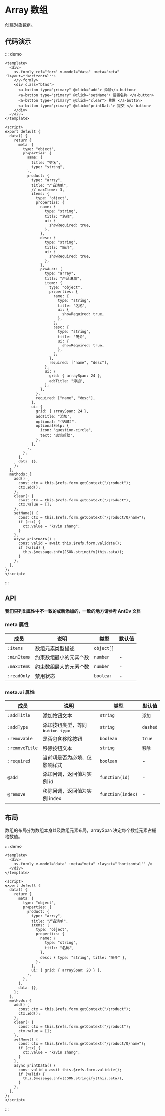 # Array 数组

创建对象数组。

## 代码演示

::: demo

```vue
<template>
  <div>
    <v-formly ref="form" v-model="data" :meta="meta" :layout="'horizontal'">
    </v-formly>
    <div class="btns">
      <a-button type="primary" @click="add"> 添加</a-button>
      <a-button type="primary" @click="setName"> 设置名称 </a-button>
      <a-button type="primary" @click="clear"> 重置 </a-button>
      <a-button type="primary" @click="printData"> 提交 </a-button>
    </div>
  </div>
</template>

<script>
export default {
  data() {
    return {
      meta: {
        type: "object",
        properties: {
          name: {
            title: "姓名",
            type: "string",
          },
          product: {
            type: "array",
            title: "产品清单",
            // maxItems: 3,
            items: {
              type: "object",
              properties: {
                name: {
                  type: "string",
                  title: "名称",
                  ui: {
                    showRequired: true,
                  },
                },
                desc: {
                  type: "string",
                  title: "简介",
                  ui: {
                    showRequired: true,
                  },
                },
                product: {
                  type: "array",
                  title: "产品清单",
                  items: {
                    type: "object",
                    properties: {
                      name: {
                        type: "string",
                        title: "名称",
                        ui: {
                          showRequired: true,
                        },
                      },
                      desc: {
                        type: "string",
                        title: "简介",
                        ui: {
                          showRequired: true,
                        },
                      },
                    },
                    required: ["name", "desc"],
                  },
                  ui: {
                    grid: { arraySpan: 24 },
                    addTitle: "添加",
                  },
                },
              },
              required: ["name", "desc"],
            },
            ui: {
              grid: { arraySpan: 24 },
              addTitle: "添加",
              optional: "(选填)",
              optionalHelp: {
                icon: "question-circle",
                text: "选填帮助",
              },
            },
          },
        },
      },
      data: {},
    };
  },
  methods: {
    add() {
      const ctx = this.$refs.form.getContext("/product");
      ctx.add();
    },
    clear() {
      const ctx = this.$refs.form.getContext("/product");
      ctx.value = [];
    },
    setName() {
      const ctx = this.$refs.form.getContext("/product/0/name");
      if (ctx) {
        ctx.value = "kevin zhang";
      }
    },
    async printData() {
      const valid = await this.$refs.form.validate();
      if (valid) {
        this.$message.info(JSON.stringify(this.data));
      }
    },
  },
};
</script>
```

:::

## API

**我们只列出属性中不一致的或新添加的，一致的地方请参考 AntDv 文档**

### meta 属性

| 成员        | 说明                   | 类型       | 默认值 |
| ----------- | ---------------------- | ---------- | ------ |
| `:items`    | 数组元素类型描述       | `object[]` |        |
| `:minItems` | 约束数组最小的元素个数 | `number`   | -      |
| `:maxItems` | 约束数组最大的元素个数 | `number`   | -      |
| `:readOnly` | 禁用状态               | `boolean`  | -      |

### meta.ui 属性

| 成员           | 说明                             | 类型              | 默认值   |
| -------------- | -------------------------------- | ----------------- | -------- |
| `:addTitle`    | 添加按钮文本                     | `string`          | `添加`   |
| `:addType`     | 添加按钮类型，等同 `button type` | `string`          | `dashed` |
| `:removable`   | 是否包含移除按钮                 | `boolean`         | `true`   |
| `:removeTitle` | 移除按钮文本                     | `string`          | `移除`   |
| `:required`    | 当前项是否为必填，仅影响样式     | `boolean`         | -        |
| `@add`         | 添加回调，返回值为实例 id        | `function(id)`    | -        |
| `@remove`      | 移除回调，返回值为实例 index     | `function(index)` | -        |

## 布局

数组的布局分为数组本身以及数组元素布局，arraySpan 决定每个数组元素占栅格数值。

::: demo

```vue
<template>
  <div>
    <v-formly v-model="data" :meta="meta" :layout="'horizontal'" />
  </div>
</template>

<script>
export default {
  data() {
    return {
      meta: {
        type: "object",
        properties: {
          product: {
            type: "array",
            title: "产品清单",
            items: {
              type: "object",
              properties: {
                name: {
                  type: "string",
                  title: "名称",
                },
                desc: { type: "string", title: "简介" },
              },
            },
            ui: { grid: { arraySpan: 20 } },
          },
        },
      },
      data: {},
    };
  },
  methods: {
    add() {
      const ctx = this.$refs.form.getContext("/product");
      ctx.add();
    },
    clear() {
      const ctx = this.$refs.form.getContext("/product");
      ctx.value = [];
    },
    setName() {
      const ctx = this.$refs.form.getContext("/product/0/name");
      if (ctx) {
        ctx.value = "kevin zhang";
      }
    },
    async printData() {
      const valid = await this.$refs.form.validate();
      if (valid) {
        this.$message.info(JSON.stringify(this.data));
      }
    },
  },
};
</script>
```

:::
